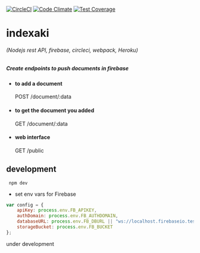 [![CircleCI](https://circleci.com/gh/kapekost/indexaki.svg?style=svg)](https://circleci.com/gh/kapekost/indexaki)
[![Code Climate](https://codeclimate.com/github/kapekost/indexaki/badges/gpa.svg)](https://codeclimate.com/github/kapekost/indexaki)
[![Test Coverage](https://codeclimate.com/github/kapekost/indexaki/badges/coverage.svg)](https://codeclimate.com/github/kapekost/indexaki/coverage)
# indexaki

###### (Nodejs rest API, firebase, circleci, webpack, Heroku)

##### Create endpoints to push documents in firebase
- #### to add a document
    POST /document/:data
- #### to get the document you added
    GET /document/:data
- #### web interface
    GET /public

## development

```shell
 npm dev
 ```

- set env vars for Firebase
```javascript
var config = {
    apiKey: process.env.FB_APIKEY,
    authDomain: process.env.FB_AUTHDOMAIN,
    databaseURL: process.env.FB_DBURL || "ws://localhost.firebaseio.test:5000", //for mocha
    storageBucket: process.env.FB_BUCKET
};
```

under development